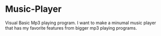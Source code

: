 Music-Player
============

Visual Basic Mp3 playing program.
I want to make a minumal music player that has my favorite features from bigger mp3 playing programs.
